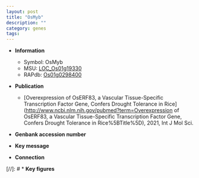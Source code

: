 ```yaml
---
layout: post
title: "OsMyb"
description: ""
category: genes
tags: 
---
```


* **Information**  
    + Symbol: OsMyb  
    + MSU: [LOC_Os01g19330](http://rice.uga.edu/cgi-bin/ORF_infopage.cgi?orf=LOC_Os01g19330)  
    + RAPdb: [Os01g0298400](http://rapdb.dna.affrc.go.jp/viewer/gbrowse_details/irgsp1?name=Os01g0298400)  

* **Publication**  
    + [Overexpression of OsERF83, a Vascular Tissue-Specific Transcription Factor Gene, Confers Drought Tolerance in Rice](http://www.ncbi.nlm.nih.gov/pubmed?term=Overexpression of OsERF83, a Vascular Tissue-Specific Transcription Factor Gene, Confers Drought Tolerance in Rice%5BTitle%5D), 2021, Int J Mol Sci.

* **Genbank accession number**  

* **Key message**  

* **Connection**  

[//]: # * **Key figures**  


